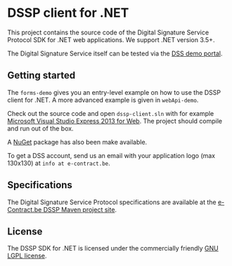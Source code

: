 # DSSP client for .NET

This project contains the source code of the Digital Signature Service Protocol SDK for .NET web applications.
We support .NET version 3.5+.

The Digital Signature Service itself can be tested via the [DSS demo portal](https://www.e-contract.be/dss/).

## Getting started

The `forms-demo` gives you an entry-level example on how to use the DSSP client for .NET.
A more advanced example is given in `webApi-demo`.

Check out the source code and open `dssp-client.sln` with for example [Microsoft Visual Studio Express 2013 for Web](http://www.visualstudio.com/en-us/products/visual-studio-express-vs.aspx). The project should compile and run out of the box.

A [NuGet](https://www.nuget.org/packages/DSS-P.Client/) package has also been make available.

To get a DSS account, send us an email with your application logo (max 130x130) at `info at e-contract.be`.

## Specifications

The Digital Signature Service Protocol specifications are available at the [e-Contract.be DSSP Maven project site](https://www.e-contract.be/sites/dssp/).


## License

The DSSP SDK for .NET is licensed under the commercially friendly [GNU LGPL license](http://www.gnu.org/licenses/lgpl.html).
